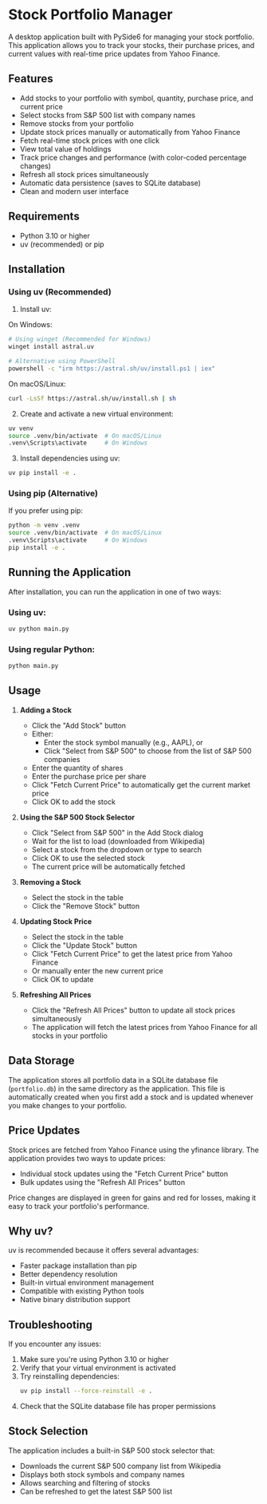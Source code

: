 # Stock Portfolio Manager

A desktop application built with PySide6 for managing your stock portfolio. This application allows you to track your stocks, their purchase prices, and current values with real-time price updates from Yahoo Finance.

## Features

- Add stocks to your portfolio with symbol, quantity, purchase price, and current price
- Select stocks from S&P 500 list with company names
- Remove stocks from your portfolio
- Update stock prices manually or automatically from Yahoo Finance
- Fetch real-time stock prices with one click
- View total value of holdings
- Track price changes and performance (with color-coded percentage changes)
- Refresh all stock prices simultaneously
- Automatic data persistence (saves to SQLite database)
- Clean and modern user interface

## Requirements

- Python 3.10 or higher
- uv (recommended) or pip

## Installation

### Using uv (Recommended)

1. Install uv:

On Windows:
```bash
# Using winget (Recommended for Windows)
winget install astral.uv

# Alternative using PowerShell
powershell -c "irm https://astral.sh/uv/install.ps1 | iex"
```

On macOS/Linux:
```bash
curl -LsSf https://astral.sh/uv/install.sh | sh
```

2. Create and activate a new virtual environment:
```bash
uv venv
source .venv/bin/activate  # On macOS/Linux
.venv\Scripts\activate     # On Windows
```

3. Install dependencies using uv:
```bash
uv pip install -e .
```

### Using pip (Alternative)

If you prefer using pip:
```bash
python -m venv .venv
source .venv/bin/activate  # On macOS/Linux
.venv\Scripts\activate     # On Windows
pip install -e .
```

## Running the Application

After installation, you can run the application in one of two ways:

### Using uv:
```bash
uv python main.py
```

### Using regular Python:
```bash
python main.py
```

## Usage

1. **Adding a Stock**
   - Click the "Add Stock" button
   - Either:
     - Enter the stock symbol manually (e.g., AAPL), or
     - Click "Select from S&P 500" to choose from the list of S&P 500 companies
   - Enter the quantity of shares
   - Enter the purchase price per share
   - Click "Fetch Current Price" to automatically get the current market price
   - Click OK to add the stock

2. **Using the S&P 500 Stock Selector**
   - Click "Select from S&P 500" in the Add Stock dialog
   - Wait for the list to load (downloaded from Wikipedia)
   - Select a stock from the dropdown or type to search
   - Click OK to use the selected stock
   - The current price will be automatically fetched

3. **Removing a Stock**
   - Select the stock in the table
   - Click the "Remove Stock" button

4. **Updating Stock Price**
   - Select the stock in the table
   - Click the "Update Stock" button
   - Click "Fetch Current Price" to get the latest price from Yahoo Finance
   - Or manually enter the new current price
   - Click OK to update

5. **Refreshing All Prices**
   - Click the "Refresh All Prices" button to update all stock prices simultaneously
   - The application will fetch the latest prices from Yahoo Finance for all stocks in your portfolio

## Data Storage

The application stores all portfolio data in a SQLite database file (`portfolio.db`) in the same directory as the application. This file is automatically created when you first add a stock and is updated whenever you make changes to your portfolio.

## Price Updates

Stock prices are fetched from Yahoo Finance using the yfinance library. The application provides two ways to update prices:
- Individual stock updates using the "Fetch Current Price" button
- Bulk updates using the "Refresh All Prices" button

Price changes are displayed in green for gains and red for losses, making it easy to track your portfolio's performance.

## Why uv?

uv is recommended because it offers several advantages:
- Faster package installation than pip
- Better dependency resolution
- Built-in virtual environment management
- Compatible with existing Python tools
- Native binary distribution support

## Troubleshooting

If you encounter any issues:

1. Make sure you're using Python 3.10 or higher
2. Verify that your virtual environment is activated
3. Try reinstalling dependencies:
   ```bash
   uv pip install --force-reinstall -e .
   ```
4. Check that the SQLite database file has proper permissions

## Stock Selection

The application includes a built-in S&P 500 stock selector that:
- Downloads the current S&P 500 company list from Wikipedia
- Displays both stock symbols and company names
- Allows searching and filtering of stocks
- Can be refreshed to get the latest S&P 500 list
